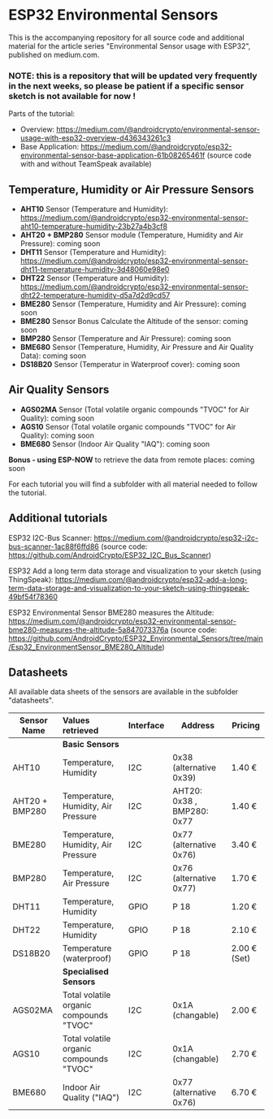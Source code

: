 # ESP32 Environmental Sensors
This is the accompanying repository for all source code and additional material for the article series "Environmental Sensor usage with ESP32", published on medium.com.

### NOTE: this is a repository that will be updated very frequently in the next weeks, so please be patient if a specific sensor sketch is not available for now !

Parts of the tutorial:
- Overview: https://medium.com/@androidcrypto/environmental-sensor-usage-with-esp32-overview-d436343261c3
- Base Application: https://medium.com/@androidcrypto/esp32-environmental-sensor-base-application-61b08265461f (source code with and without TeamSpeak available)
  
## Temperature, Humidity or Air Pressure Sensors
- **AHT10** Sensor (Temperature and Humidity): https://medium.com/@androidcrypto/esp32-environmental-sensor-aht10-temperature-humidity-23b27a4b3cf8
- **AHT20 + BMP280** Sensor module (Temperature, Humidity and Air Pressure): coming soon
- **DHT11** Sensor (Temperature and Humidity): https://medium.com/@androidcrypto/esp32-environmental-sensor-dht11-temperature-humidity-3d48060e98e0
- **DHT22** Sensor (Temperature and Humidity): https://medium.com/@androidcrypto/esp32-environmental-sensor-dht22-temperature-humidity-d5a7d2d9cd57
- **BME280** Sensor (Temperature, Humidity and Air Pressure): coming soon
- **BME280** Sensor Bonus Calculate the Altitude of the sensor: coming soon
- **BMP280** Sensor (Temperature and Air Pressure): coming soon
- **BME680** Sensor (Temperature, Humidity, Air Pressure and Air Quality Data): coming soon
- **DS18B20** Sensor (Temperatur in Waterproof cover): coming soon
## Air Quality Sensors
- **AGS02MA** Sensor (Total volatile organic compounds "TVOC" for Air Quality): coming soon
- **AGS10** Sensor (Total volatile organic compounds "TVOC" for Air Quality): coming soon
- **BME680** Sensor (Indoor Air Quality "IAQ"): coming soon
 
**Bonus - using ESP-NOW** to retrieve the data from remote places: coming soon

For each tutorial you will find a subfolder with all material needed to follow the tutorial.

## Additional tutorials

ESP32 I2C-Bus Scanner: https://medium.com/@androidcrypto/esp32-i2c-bus-scanner-1ac88f6ffd86 (source code: https://github.com/AndroidCrypto/ESP32_I2C_Bus_Scanner)

ESP32 Add a long term data storage and visualization to your sketch (using ThingSpeak): https://medium.com/@androidcrypto/esp32-add-a-long-term-data-storage-and-visualization-to-your-sketch-using-thingspeak-49bf54f78360

ESP32 Environmental Sensor BME280 measures the Altitude: https://medium.com/@androidcrypto/esp32-environmental-sensor-bme280-measures-the-altitude-5a847073376a (source code: https://github.com/AndroidCrypto/ESP32_Environmental_Sensors/tree/main/Esp32_EnvironmentSensor_BME280_Altitude)

## Datasheets

All available data sheets of the sensors are available in the subfolder "datasheets".

| Sensor Name | Values retrieved | Interface | Address | Pricing |
|-------------|:-----------------|:----------|---------|---------|
| | **Basic Sensors** | | | | EUR |
| AHT10 | Temperature, Humidity | I2C | 0x38 (alternative 0x39) | 1.40 € |
| AHT20 + BMP280 | Temperature, Humidity, Air Pressure | I2C | AHT20: 0x38 , BMP280: 0x77 | 1.40 € |
| BME280 | Temperature, Humidity, Air Pressure | I2C | 0x77 (alternative 0x76) | 3.40 € | 
| BMP280 | Temperature, Air Pressure | I2C | 0x76 (alternative 0x77) | 1.70 € | 
| DHT11 | Temperature, Humidity | GPIO | P 18 | 1.20 € |
| DHT22 | Temperature, Humidity | GPIO | P 18 | 2.10 € |
| DS18B20 | Temperature (waterproof) | GPIO | P 18 | 2.00 € (Set) |
| | **Specialised Sensors** | |
| AGS02MA | Total volatile organic compounds "TVOC" | I2C | 0x1A (changable) | 2.00 € |
| AGS10 | Total volatile organic compounds "TVOC" | I2C | 0x1A (changable) | 2.70 € |
| BME680 | Indoor Air Quality ("IAQ") | I2C | 0x77 (alternative 0x76) | 6.70 € |


